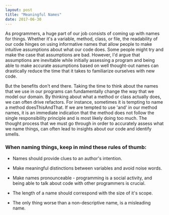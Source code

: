 ```yaml
---
layout: post
title: "Meaningful Names"
date: 2017-06-30
---
```


As programmers, a huge part of our job consists of coming up with names for things.
Whether it's a variable, method, class, or file, the readability of our code hinges
on using informative names that allow people to make intuitive assumptions about what
our code does. Some people might try and make the case that assumptions are bad.
However, I'd argue that assumptions are inevitable while initially assessing a program and
being able to make accurate assumptions based on well thought-out names can drastically
reduce the time that it takes to familiarize ourselves with new code.

But the benefits don't end there. Taking the time to think about the names that we use in our programs
can fundamentally change the way that we model our domain. By thinking about what a method or class
actually does, we can often drive refactors. For instance, sometimes it is tempting to name a method
doesThisAndThat. If we are tempted to use 'and' in our method names, it is an immediate indication
that the method does not follow the single responsibility principle and is most likely doing too much.
The thought process that we must go through in order to accurately assess what we name things, can
often lead to insights about our code and identify smells.

### When naming things, keep in mind these rules of thumb:

- Names should provide clues to an author's intention.

- Make meaningful distinctions between variables and avoid noise words.

- Make names pronounceable - programming is a social activity, and being able to talk
about code with other programmers is crucial.

- The length of a name should correspond with the size of it's scope.

- The only thing worse than a non-descriptive name, is a misleading name.
